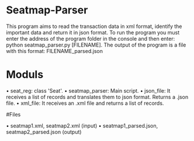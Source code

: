 # Seatmap-Parser

This program aims to read the transaction data in xml format, identify the important data and return it in json format.
To run the program you must enter the address of the program folder in the console and then enter: python seatmap_parser.py [FILENAME].
The output of the program is a file with this format: FILENAME_parsed.json

# Moduls

• seat_reg: class 'Seat'.
• seatmap_parser: Main script.
• json_file: It receives a list of records and translates them to json format. Returns a .json file.
• xml_file: It receives an .xml file and returns a list of records.

#Files

• seatmap1.xml, seatmap2.xml (input)
• seatmap1_parsed.json, seatmap2_parsed.json (output)